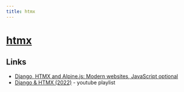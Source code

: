```yaml
---
title: htmx
---
```


# [htmx](https://htmx.org/)

## Links

- [Django, HTMX and Alpine.js: Modern websites, JavaScript optional](https://www.saaspegasus.com/guides/modern-javascript-for-django-developers/htmx-alpine/)
- [Django & HTMX (2022)](https://www.youtube.com/playlist?list=PL-2EBeDYMIbRByZ8GXhcnQSuv2dog4JxY) - youtube playlist